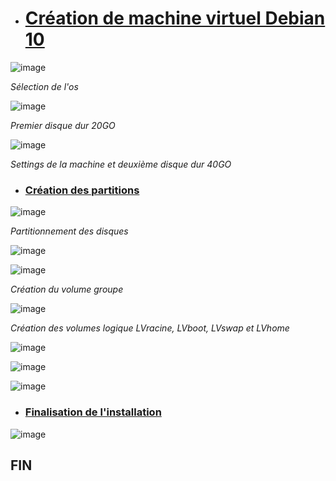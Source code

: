 - # <ins>**Création de machine virtuel Debian 10**<ins>

![image](https://user-images.githubusercontent.com/95431446/167375982-9fa10761-2cae-4b31-9f34-bc026bd528e7.png)

  _Sélection de l'os_

![image](https://user-images.githubusercontent.com/95431446/167376212-07e203f3-d45b-4fe6-b5f0-6a6e62507d17.png)

  _Premier disque dur 20GO_

![image](https://user-images.githubusercontent.com/95431446/167377177-bb4f5835-eacc-4a7c-883e-81c101493a20.png)

  _Settings de la machine et deuxième disque dur 40GO_

- ### <ins>**Création des partitions**<ins>

![image](https://user-images.githubusercontent.com/95431446/167378568-9610c0ca-5b7c-4e04-a396-2a4ffb4ebe78.png)

  _Partitionnement des disques_

![image](https://user-images.githubusercontent.com/95431446/167379106-973b5fbe-1317-43c6-8f92-440ccdcb81f9.png)

![image](https://user-images.githubusercontent.com/95431446/167379275-0469642e-f4f3-4163-94a3-c442a58eb415.png)

  _Création du volume groupe_

![image](https://user-images.githubusercontent.com/95431446/167379811-4d8d9464-b2b7-45f6-a2a7-24e44f7d11dd.png)

  _Création des volumes logique LVracine, LVboot, LVswap et LVhome_

![image](https://user-images.githubusercontent.com/95431446/167380546-9a9537c0-1a44-4119-9da6-415508af724e.png)

![image](https://user-images.githubusercontent.com/95431446/167380641-ecb0c839-52ff-4861-94c7-309f34586976.png)

![image](https://user-images.githubusercontent.com/95431446/167380916-181bb8c2-28c2-4a9f-9b7b-ffc57080c653.png)

- ### <ins>**Finalisation de l'installation**<ins>

![image](https://user-images.githubusercontent.com/95431446/167381964-470ea717-8e7c-4a13-8d82-5bdcaa7d4aff.png)

## FIN
